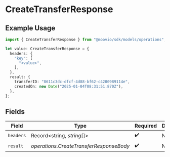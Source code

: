 # CreateTransferResponse

## Example Usage

```typescript
import { CreateTransferResponse } from "@moovio/sdk/models/operations";

let value: CreateTransferResponse = {
  headers: {
    "key": [
      "<value>",
    ],
  },
  result: {
    transferID: "8611c3dc-dfcf-4d88-bf62-c4200989114e",
    createdOn: new Date("2025-01-04T08:31:51.870Z"),
  },
};
```

## Fields

| Field                                   | Type                                    | Required                                | Description                             |
| --------------------------------------- | --------------------------------------- | --------------------------------------- | --------------------------------------- |
| `headers`                               | Record<string, *string*[]>              | :heavy_check_mark:                      | N/A                                     |
| `result`                                | *operations.CreateTransferResponseBody* | :heavy_check_mark:                      | N/A                                     |